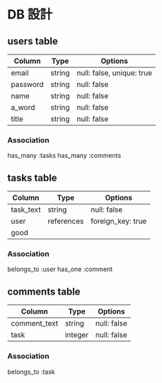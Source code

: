 # DB 設計

## users table

| Column                     | Type                | Options                              |
|----------------------------|---------------------|--------------------------------------|
| email                      | string              | null: false, unique: true            |    <メールアドレス>
| password                   | string              | null: false                          |    <パスワード>
| name                       | string              | null: false                          |    <名前>
| a_word                     | string              | null: false                          |    <一言>
| title                      | string              | null: false                          |    <称号>

### Association
has_many :tasks
has_many :comments


## tasks table

| Column                                 | Type       | Options                           |
|----------------------------------------|------------|-----------------------------------|
| task_text                              | string     | null: false                       |    <テキスト>
| user                                   | references | foreign_key: true                 |    <user_id>
| good                                   |            |                                   |    <いいね>

### Association
belongs_to :user
has_one :comment


## comments table

| Column             | Type       | Options                                               |
|--------------------|------------|-------------------------------------------------------|
| comment_text       | string     | null: false                                           |    <テキスト>
| task               | integer    | null: false                                           |    <task_id>

### Association
belongs_to :task
